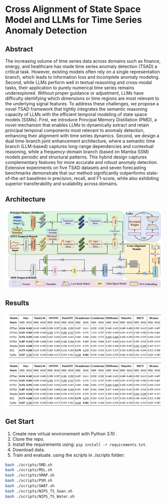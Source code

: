 # Cross Alignment of State Space Model and LLMs for Time Series Anomaly Detection

## Abstract
The increasing volume of time series data across domains such as finance, energy, and healthcare has made time series anomaly detection (TSAD) a critical task. However, existing models often rely on a single representation branch, which leads to information loss and incomplete anomaly modeling. Second, while LLMs perform well in textual reasoning and cross-modal tasks, their application to purely numerical time series remains underexplored. Without proper guidance or adjustment, LLMs have difficulty identifying which dimensions or time regions are most relevant to the underlying signal features. To address these challenges, we propose a novel TSAD framework that tightly integrates the semantic reasoning capacity of LLMs with the efficient temporal modeling of state space models (SSMs). First, we introduce Principal Memory Distillation (PMD), a novel mechanism that enables LLMs to dynamically extract and retain principal temporal components most relevant to anomaly detection, enhancing their alignment with time series dynamics. Second, we design a dual time-branch joint enhancement architecture, where a semantic time branch (LLM-based) captures long-range dependencies and contextual reasoning, while a frequency-domain branch (based on Mamba SSM) models periodic and structural patterns. This hybrid design captures complementary features for more accurate and robust anomaly detection. Extensive experiments on five TSAD datasets and seven forecasting benchmarks demonstrate that our method significantly outperforms state-of-the-art baselines in precision, recall, and F1-score, while also exhibiting superior transferability and scalability across domains.

## Architecture
![alt text](image/1.png)

## Results
![alt text](image/2.png)
![alt text](image/2.png)

## Get Start
1. Create new virtual environement with Python 3.10 .
2. Clone the repo.
3. Install the requirements using: ```pip install -r requirements.txt```.
4. Download data.
5. Train and evaluate. using the scripts in ./scripts folder:
```bash
bash ./scripts/SMD.sh
bash ./scripts/MSL.sh
bash ./scripts/SMAP.sh
bash ./scripts/PSM.sh
bash ./scripts/SWAT.sh
bash ./scripts/NIPS_TS_Swan.sh
bash ./scripts/NIPS_TS_Water.sh
```
